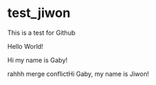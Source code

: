 # test_jiwon
This is a test for Github

Hello World!

Hi my name is Gaby!

rahhh merge conflictHi Gaby, my name is Jiwon!